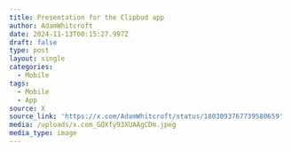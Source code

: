 ```yaml
---
title: Presentation for the Clipbud app
author: AdamWhitcroft
date: 2024-11-13T00:15:27.997Z
draft: false
type: post
layout: single
categories:
  - Mobile
tags:
  - Mobile
  - App
source: X
source_link: 'https://x.com/AdamWhitcroft/status/1803093767739580659'
media: /uploads/x.com_GQXfy93XUAAgCDm.jpeg
media_type: image
---
```



